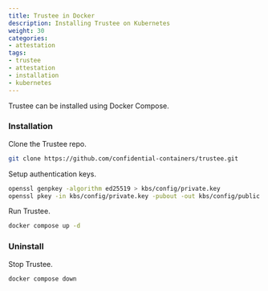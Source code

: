 ```yaml
---
title: Trustee in Docker 
description: Installing Trustee on Kubernetes
weight: 30
categories:
- attestation
tags:
- trustee
- attestation
- installation
- kubernetes
---
```


Trustee can be installed using Docker Compose.

### Installation

Clone the Trustee repo.
```bash
git clone https://github.com/confidential-containers/trustee.git
```

Setup authentication keys.
```bash
openssl genpkey -algorithm ed25519 > kbs/config/private.key
openssl pkey -in kbs/config/private.key -pubout -out kbs/config/public.pub
```

Run Trustee.
```bash
docker compose up -d
```

### Uninstall

Stop Trustee.
```bash
docker compose down
```
